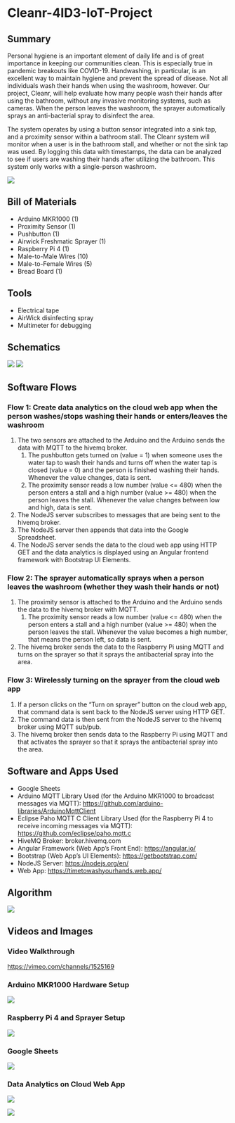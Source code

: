 # Cleanr-4ID3-IoT-Project

## Summary
Personal hygiene is an important element of daily life and is of great importance in keeping our communities clean. This is especially true in pandemic breakouts like COVID-19. Handwashing, in particular, is an excellent way to maintain hygiene and prevent the spread of disease. Not all individuals wash their hands when using the washroom, however. Our project, Cleanr, will help evaluate how many people wash their hands after using the bathroom, without any invasive monitoring systems, such as cameras. When the person leaves the washroom, the sprayer automatically sprays an anti-bacterial spray to disinfect the area.

The system operates by using a button sensor integrated into a sink tap, and a proximity sensor within a bathroom stall. The Cleanr system will monitor when a user is in the bathroom stall, and whether or not the sink tap was used. By logging this data with timestamps, the data can be analyzed to see if users are washing their hands after utilizing the bathroom. This system only works with a single-person washroom.

<img src="./images/Cover Image.png"></img>

## Bill of Materials
* Arduino MKR1000 (1)
* Proximity Sensor (1)
* Pushbutton (1)
* Airwick Freshmatic Sprayer (1)
* Raspberry Pi 4 (1)
* Male-to-Male Wires (10)
* Male-to-Female Wires (5)
* Bread Board (1)

## Tools
* Electrical tape
* AirWick disinfecting spray
* Multimeter for debugging

## Schematics

<img src="./images/Schematic-1.png"></img>
<img src="./images/Schematic-2.png"></img>

## Software Flows

### Flow 1: Create data analytics on the cloud web app when the person washes/stops washing their hands or enters/leaves the washroom
1. The two sensors are attached to the Arduino and the Arduino sends the data with MQTT to the hivemq broker.
    1. The pushbutton gets turned on (value = 1) when someone uses the water tap to wash their hands and turns off when the water tap is closed (value = 0) and the person is finished washing their hands. Whenever the value changes, data is sent.
    2. The proximity sensor reads a low number (value <= 480) when the person enters a stall and a high number (value >= 480) when the person leaves the stall. Whenever the value changes between low and high, data is sent.
2. The NodeJS server subscribes to messages that are being sent to the hivemq broker.
3. The NodeJS server then appends that data into the Google Spreadsheet.
4. The NodeJS server sends the data to the cloud web app using HTTP GET and the data analytics is displayed using an Angular frontend framework with Bootstrap UI Elements.

### Flow 2: The sprayer automatically sprays when a person leaves the washroom (whether they wash their hands or not)
1. The proximity sensor is attached to the Arduino and the Arduino sends the data to the hivemq broker with MQTT.
    1. The proximity sensor reads a low number (value <= 480) when the person enters a stall and a high number (value >= 480) when the person leaves the stall. Whenever the value becomes a high number, that means the person left, so data is sent.
2. The hivemq broker sends the data to the Raspberry Pi using MQTT and turns on the sprayer so that it sprays the antibacterial spray into the area.

### Flow 3: Wirelessly turning on the sprayer from the cloud web app
1. If a person clicks on the “Turn on sprayer” button on the cloud web app, that command data is sent back to the NodeJS server using HTTP GET.
2. The command data is then sent from the NodeJS server to the hivemq broker using MQTT sub/pub.
3. The hivemq broker then sends data to the Raspberry Pi using MQTT and that activates the sprayer so that it sprays the antibacterial spray into the area.

## Software and Apps Used
* Google Sheets
* Arduino MQTT Library Used (for the Arduino MKR1000 to broadcast messages via MQTT): https://github.com/arduino-libraries/ArduinoMqttClient
* Eclipse Paho MQTT C Client Library Used (for the Raspberry Pi 4 to receive incoming messages via MQTT): https://github.com/eclipse/paho.mqtt.c
* HiveMQ Broker: broker.hivemq.com
* Angular Framework (Web App’s Front End): https://angular.io/
* Bootstrap (Web App’s UI Elements): https://getbootstrap.com/ 
* NodeJS Server: https://nodejs.org/en/
* Web App: https://timetowashyourhands.web.app/

## Algorithm
<img src="./images/Algorithm.png"></img>

## Videos and Images

### Video Walkthrough
https://vimeo.com/channels/1525169

### Arduino MKR1000 Hardware Setup
<img src="./images/Arduino-MKR1000-Hardware-Setup.jpg"></img>

### Raspberry Pi 4 and Sprayer Setup
<img src="./images/Sprayer-Setup.jpg"></img>

### Google Sheets
<img src="./images/Spreadsheet.png"></img>

### Data Analytics on Cloud Web App
<img src="./images/App-Screenshot-1.png"></img>

<img src="./images/App-Screenshot-2.png"></img>
